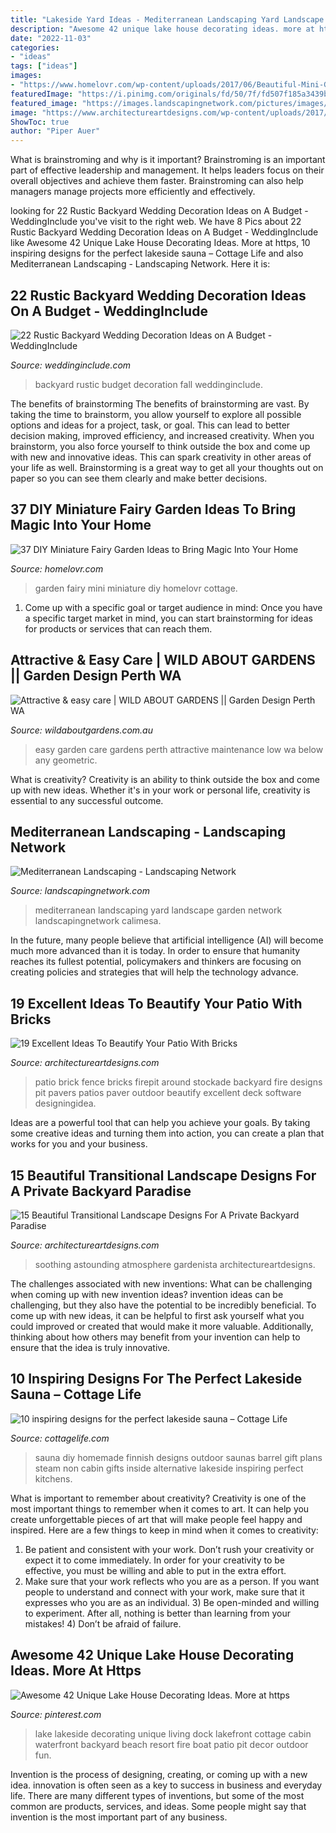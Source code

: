 ```yaml
---
title: "Lakeside Yard Ideas - Mediterranean Landscaping Yard Landscape Garden Network Landscapingnetwork Calimesa"
description: "Awesome 42 unique lake house decorating ideas. more at https"
date: "2022-11-03"
categories:
- "ideas"
tags: ["ideas"]
images:
- "https://www.homelovr.com/wp-content/uploads/2017/06/Beautiful-Mini-Garden.jpg"
featuredImage: "https://i.pinimg.com/originals/fd/50/7f/fd507f185a3439b79fef54c4454945e8.jpg"
featured_image: "https://images.landscapingnetwork.com/pictures/images/973x490Exact_0x20/front-yard-landscaping_15/front-yard-mediterranean-landscaping-network_4302.jpg"
image: "https://www.architectureartdesigns.com/wp-content/uploads/2017/04/15-Beautiful-Transitional-Landscape-Designs-For-A-Private-Backyard-Paradise-11.jpg"
ShowToc: true
author: "Piper Auer"
---
```



What is brainstroming and why is it important?
Brainstroming is an important part of effective leadership and management. It helps leaders focus on their overall objectives and achieve them faster. Brainstroming can also help managers manage projects more efficiently and effectively.

	

		
looking for 22 Rustic Backyard Wedding Decoration Ideas on A Budget - WeddingInclude you've visit to the right web. We have 8 Pics about 22 Rustic Backyard Wedding Decoration Ideas on A Budget - WeddingInclude like Awesome 42 Unique Lake House Decorating Ideas. More at https, 10 inspiring designs for the perfect lakeside sauna – Cottage Life and also Mediterranean Landscaping - Landscaping Network. Here it is:
		
    
## 22 Rustic Backyard Wedding Decoration Ideas On A Budget - WeddingInclude

<img loading=lazy src="https://www.weddinginclude.com/wp-content/uploads/2017/08/Fall-Backyard-Wedding-Ideas-That-Inspire.jpg" onerror="this.onerror=null;this.src='https://tse4.mm.bing.net/th?id=OIP.zvLSMLtEXLgqDnd25j_D0gHaJ7&amp;pid=15.1';" alt="22 Rustic Backyard Wedding Decoration Ideas on A Budget - WeddingInclude">

_Source: weddinginclude.com_

>backyard rustic budget decoration fall weddinginclude. 

	

The benefits of brainstorming
The benefits of brainstorming are vast. By taking the time to brainstorm, you allow yourself to explore all possible options and ideas for a project, task, or goal. This can lead to better decision making, improved efficiency, and increased creativity.
When you brainstorm, you also force yourself to think outside the box and come up with new and innovative ideas. This can spark creativity in other areas of your life as well. Brainstorming is a great way to get all your thoughts out on paper so you can see them clearly and make better decisions.

    
## 37 DIY Miniature Fairy Garden Ideas To Bring Magic Into Your Home

<img loading=lazy src="https://www.homelovr.com/wp-content/uploads/2017/06/Beautiful-Mini-Garden.jpg" onerror="this.onerror=null;this.src='https://tse4.mm.bing.net/th?id=OIP.4K2ognsC-t_PbpMnGpHMQAHaJ4&amp;pid=15.1';" alt="37 DIY Miniature Fairy Garden Ideas to Bring Magic Into Your Home">

_Source: homelovr.com_

>garden fairy mini miniature diy homelovr cottage. 

	

1. Come up with a specific goal or target audience in mind: Once you have a specific target market in mind, you can start brainstorming for ideas for products or services that can reach them.

    
## Attractive &amp; Easy Care | WILD ABOUT GARDENS || Garden Design Perth WA

<img loading=lazy src="http://www.wildaboutgardens.com.au/wp-content/gallery/practical/Geometric_design.jpg" onerror="this.onerror=null;this.src='https://tse3.mm.bing.net/th?id=OIP.dDP5LvJ1egJBwrUoNp-gBgHaJ4&amp;pid=15.1';" alt="Attractive &amp; easy care | WILD ABOUT GARDENS || Garden Design Perth WA">

_Source: wildaboutgardens.com.au_

>easy garden care gardens perth attractive maintenance low wa below any geometric. 

	

What is creativity?
Creativity is an ability to think outside the box and come up with new ideas. Whether it's in your work or personal life, creativity is essential to any successful outcome.

    
## Mediterranean Landscaping - Landscaping Network

<img loading=lazy src="https://images.landscapingnetwork.com/pictures/images/973x490Exact_0x20/front-yard-landscaping_15/front-yard-mediterranean-landscaping-network_4302.jpg" onerror="this.onerror=null;this.src='https://tse1.mm.bing.net/th?id=OIP.gP4L5CxwUXOc0LCyiv-j8gHaDu&amp;pid=15.1';" alt="Mediterranean Landscaping - Landscaping Network">

_Source: landscapingnetwork.com_

>mediterranean landscaping yard landscape garden network landscapingnetwork calimesa. 

	

In the future, many people believe that artificial intelligence (AI) will become much more advanced than it is today. In order to ensure that humanity reaches its fullest potential, policymakers and thinkers are focusing on creating policies and strategies that will help the technology advance.

    
## 19 Excellent Ideas To Beautify Your Patio With Bricks

<img loading=lazy src="http://www.architectureartdesigns.com/wp-content/uploads/2017/07/3-5-630x420.jpg" onerror="this.onerror=null;this.src='https://tse2.mm.bing.net/th?id=OIP.r1ID6Zr8jGO-UbPSbCw9eAHaE8&amp;pid=15.1';" alt="19 Excellent Ideas To Beautify Your Patio With Bricks">

_Source: architectureartdesigns.com_

>patio brick fence bricks firepit around stockade backyard fire designs pit pavers patios paver outdoor beautify excellent deck software designingidea. 

	

Ideas are a powerful tool that can help you achieve your goals. By taking some creative ideas and turning them into action, you can create a plan that works for you and your business.

    
## 15 Beautiful Transitional Landscape Designs For A Private Backyard Paradise

<img loading=lazy src="https://www.architectureartdesigns.com/wp-content/uploads/2017/04/15-Beautiful-Transitional-Landscape-Designs-For-A-Private-Backyard-Paradise-11.jpg" onerror="this.onerror=null;this.src='https://tse4.mm.bing.net/th?id=OIP.Sh1uekn4zmjdB1-oWqXBgQHaE-&amp;pid=15.1';" alt="15 Beautiful Transitional Landscape Designs For A Private Backyard Paradise">

_Source: architectureartdesigns.com_

>soothing astounding atmosphere gardenista architectureartdesigns. 

	

The challenges associated with new inventions: What can be challenging when coming up with new invention ideas?
invention ideas can be challenging, but they also have the potential to be incredibly beneficial. To come up with new ideas, it can be helpful to first ask yourself what you could improved or created that would make it more valuable. Additionally, thinking about how others may benefit from your invention can help to ensure that the idea is truly innovative.

    
## 10 Inspiring Designs For The Perfect Lakeside Sauna – Cottage Life

<img loading=lazy src="http://cottagelife.com/wp-content/uploads/2015/02/woodsysauna.jpg" onerror="this.onerror=null;this.src='https://tse4.mm.bing.net/th?id=OIP.ei3WZWUYmz2pYdbRITDR7wHaLG&amp;pid=15.1';" alt="10 inspiring designs for the perfect lakeside sauna – Cottage Life">

_Source: cottagelife.com_

>sauna diy homemade finnish designs outdoor saunas barrel gift plans steam non cabin gifts inside alternative lakeside inspiring perfect kitchens. 

	

What is important to remember about creativity?
Creativity is one of the most important things to remember when it comes to art. It can help you create unforgettable pieces of art that will make people feel happy and inspired. Here are a few things to keep in mind when it comes to creativity: 
1) Be patient and consistent with your work. Don’t rush your creativity or expect it to come immediately. In order for your creativity to be effective, you must be willing and able to put in the extra effort. 
2) Make sure that your work reflects who you are as a person. If you want people to understand and connect with your work, make sure that it expresses who you are as an individual. 3) Be open-minded and willing to experiment. After all, nothing is better than learning from your mistakes! 4) Don’t be afraid of failure.

    
## Awesome 42 Unique Lake House Decorating Ideas. More At Https

<img loading=lazy src="https://i.pinimg.com/originals/fd/50/7f/fd507f185a3439b79fef54c4454945e8.jpg" onerror="this.onerror=null;this.src='https://tse4.mm.bing.net/th?id=OIP.DBs9If-44KDGjRWhidUhrwHaLD&amp;pid=15.1';" alt="Awesome 42 Unique Lake House Decorating Ideas. More at https">

_Source: pinterest.com_

>lake lakeside decorating unique living dock lakefront cottage cabin waterfront backyard beach resort fire boat patio pit decor outdoor fun. 

	

Invention is the process of designing, creating, or coming up with a new idea. innovation is often seen as a key to success in business and everyday life. There are many different types of inventions, but some of the most common are products, services, and ideas. Some people might say that invention is the most important part of any business.

